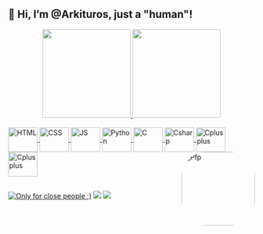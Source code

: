 ## 👋 Hi, I’m @Arkituros, just a "human"!
<div align="center">
  <a href="https://github.com/Arkituros">
  <img height="180em" src="https://github-readme-stats.vercel.app/api?username=arkituros&show_icons=true&theme=dracula&include_all_commits=true&count_private=true"/>
  <img height="180em" src="https://github-readme-stats.vercel.app/api/top-langs/?username=arkituros&layout=compact&langs_count=7&theme=dracula"/>
</div>
<div style="display: inline_block"><br>
  <!-- Thanks https://devicon.dev/ for the Icons  -->
  <img align="center" alt="HTML" height="50" width="60" src="https://cdn.jsdelivr.net/gh/devicons/devicon/icons/html5/html5-plain.svg"/>
  <img align="center" alt="CSS" height="50" width="60" src="https://cdn.jsdelivr.net/gh/devicons/devicon/icons/css3/css3-plain.svg"/>
  <img align="center" alt="JS" height="50" width="60" src="https://cdn.jsdelivr.net/gh/devicons/devicon/icons/javascript/javascript-plain.svg"/>
  <img align="center" alt="Python" height="50" width="60" src="https://cdn.jsdelivr.net/gh/devicons/devicon/icons/python/python-original.svg"/>
  <img align="center" alt="C" height="50" width="60" src="https://cdn.jsdelivr.net/gh/devicons/devicon/icons/c/c-original.svg"/>
  <img align="center" alt="Csharp" height="50" width="60" src="https://cdn.jsdelivr.net/gh/devicons/devicon/icons/csharp/csharp-original.svg"/>
  <img align="center" alt="Cplusplus" height="50" width="60" src="https://cdn.jsdelivr.net/gh/devicons/devicon/icons/cplusplus/cplusplus-original.svg"/>
  <img align="center" alt="Cplusplus" height="50" width="60" src="https://cdn.jsdelivr.net/gh/devicons/devicon/icons/r/r-plain.svg"/>
  
  <img align="right" alt="Pfp" height="150" style="border-radius:50px;" src="https://avatars.githubusercontent.com/u/109079613">
</div>
  
  ##
 
<div> 
  <!---<a href="[youtube channel link] target="_blank"><img src="https://img.shields.io/badge/YouTube-FF0000?style=for-the-badge&logo=youtube&logoColor=white" target="_blank"></a> 
  <a href="https://instagram.com/" target="_blank"><img src="https://img.shields.io/badge/-Instagram-%23E4405F?style=for-the-badge&logo=instagram&logoColor=white" target="_blank"></a>
 	<a href="https://www.twitch.tv/" target="_blank"><img src="https://img.shields.io/badge/Twitch-9146FF?style=for-the-badge&logo=twitch&logoColor=white" target="_blank"></a> -->
 <a href="https://discord.gg/" target="_blank"><img alt="Only for close people ;)" src="https://img.shields.io/badge/Discord-7289DA?style=for-the-badge&logo=discord&logoColor=white" target="_blank"></a> 
  <a href = "mailto:amfoliveira@sga.pucminas.br"><img src="https://img.shields.io/badge/Gmail-D14836?style=for-the-badge&logo=gmail&logoColor=white" target="_blank"></a>
  <a href="https://www.linkedin.com/in/arthurmfoliveira/" target="_blank"><img src="https://img.shields.io/badge/-LinkedIn-%230077B5?style=for-the-badge&logo=linkedin&logoColor=white" target="_blank"></a> 
 
</div>


<!---
Arkituros/Arkituros is a ✨ special ✨ repository because its `README.md` (this file) appears on your GitHub profile.
You can click the Preview link to take a look at your changes.
--->
